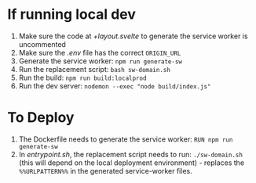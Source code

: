 # If running local dev

1. Make sure the code at _+layout.svelte_ to generate the service worker is uncommented
2. Make sure the _.env_ file has the correct `ORIGIN_URL`
3. Generate the service worker: `npm run generate-sw`
4. Run the replacement script: `bash sw-domain.sh`
5. Run the build: `npm run build:localprod`
6. Run the dev server: `nodemon --exec "node build/index.js"`

# To Deploy

1. The Dockerfile needs to generate the service worker: `RUN npm run generate-sw`
2. In _entrypoint.sh_, the replacement script needs to run: `./sw-domain.sh` (this will depend on the local deployment environment) - replaces the `%%URLPATTERN%%` in the generated service-worker files.
